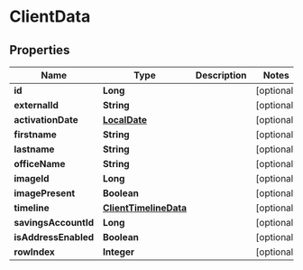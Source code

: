 # ClientData

## Properties
Name | Type | Description | Notes
------------ | ------------- | ------------- | -------------
**id** | **Long** |  |  [optional]
**externalId** | **String** |  |  [optional]
**activationDate** | [**LocalDate**](LocalDate.md) |  |  [optional]
**firstname** | **String** |  |  [optional]
**lastname** | **String** |  |  [optional]
**officeName** | **String** |  |  [optional]
**imageId** | **Long** |  |  [optional]
**imagePresent** | **Boolean** |  |  [optional]
**timeline** | [**ClientTimelineData**](ClientTimelineData.md) |  |  [optional]
**savingsAccountId** | **Long** |  |  [optional]
**isAddressEnabled** | **Boolean** |  |  [optional]
**rowIndex** | **Integer** |  |  [optional]
